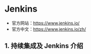 # Jenkins

- 官方网站：https://www.jenkins.io/
- 官方中文：https://www.jenkins.io/zh/

## 1. 持续集成及 Jenkins 介绍

